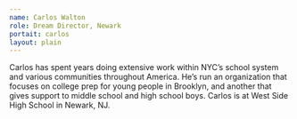 ```yaml
---
name: Carlos Walton
role: Dream Director, Newark 
portait: carlos
layout: plain
---
```


Carlos has spent years doing extensive work within NYC’s school system and various communities throughout America. He’s run an organization that focuses on college prep for young people in Brooklyn, and another that gives support to middle school and high school boys. Carlos is at West Side High School in Newark, NJ.